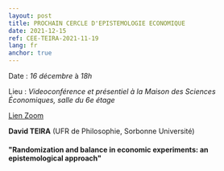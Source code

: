 ```yaml
---
layout: post
title: PROCHAIN CERCLE D'EPISTEMOLOGIE ECONOMIQUE
date: 2021-12-15
ref: CEE-TEIRA-2021-11-19
lang: fr
anchor: true
---
```


<i class="fas fa-table"></i> Date : _16 décembre_ à _18h_

<i class="fas fa-map-marked"></i> Lieu : _Videoconférence et présentiel à la Maison des Sciences Économiques, salle du 6e étage_

<i class="fas fa-video"></i> [Lien Zoom]( https://zoom.univ-paris1.fr/j/96444769746?pwd=Y05YU21KZWtYb1ZBMUhjWFBoeWhQZz099)

**David TEIRA** (UFR de Philosophie, Sorbonne Université)

#### "Randomization and balance in economic experiments: an epistemological approach"
